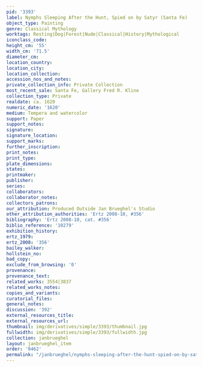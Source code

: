 ```yaml
---
pid: '3393'
label: Nymphs Sleeping After the Hunt, Spied on by Satyr (Santa Fe)
object_type: Painting
genre: Classical Mythology
worktags: Resting|Dog|Forest|Nude|Classical|History|Mythological
iconclass_code:
height_cm: '55'
width_cm: '71.5'
diameter_cm:
location_country:
location_city:
location_collection:
accession_nos_and_notes:
private_collection_info: Private Collection
most_recent_sale: Santa Fe, Gallery Fred R. Kline
collection_type: Private
realdate: ca. 1620
numeric_date: '1620'
medium: Tempera and watercolor
support: Paper
support_notes:
signature:
signature_location:
support_marks:
further_inscription:
print_notes:
print_type:
plate_dimensions:
states:
printmaker:
publisher:
series:
collaborators:
collaborator_notes:
collectors_patrons:
our_attribution: Produced Outside Jan Brueghel's Studio
other_attribution_authorities: 'Ertz 2008-10, #356'
bibliography: 'Ertz 2008-10, cat. #356'
biblio_reference: '10279'
exhibition_history:
ertz_1979:
ertz_2008: '356'
bailey_walker:
hollstein_no:
bad_copy:
exclude_from_browsing: '0'
provenance:
provenance_text:
related_works: 3554|3837
related_works_notes:
copies_and_variants:
curatorial_files:
general_notes:
discussion: '392'
external_resources_title:
external_resources_url:
thumbnail: img/derivatives/simple/3393/thumbnail.jpg
fullwidth: img/derivatives/simple/3393/fullwidth.jpg
collection: janbrueghel
layout: janbrueghel_item
order: '0462'
permalink: "/janbrueghel/nymphs-sleeping-after-the-hunt-spied-on-by-satyr-santa-fe"
---
```

